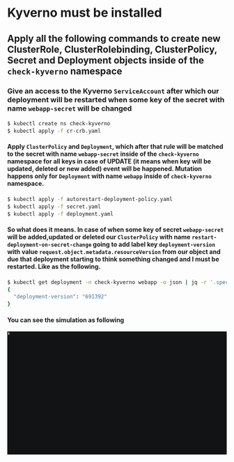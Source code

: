 # Kyverno must be installed 

## Apply all the following commands to create new ClusterRole, ClusterRolebinding, ClusterPolicy, Secret and Deployment objects inside of the `check-kyverno` namespace

### Give an access to the Kyverno `ServiceAccount` after which our deployment will be restarted when some key of the secret with name `webapp-secret` will be changed

```bash
$ kubectl create ns check-kyverno
$ kubectl apply -f cr-crb.yaml
```

#### Apply `ClusterPolicy` and `Deployment`, which after that rule will be matched to the secret with name `webapp-secret` inside of the `check-kyverno` namespace for all keys in case of UPDATE (it means when key will be updated, deleted or new added) event will be happened. Mutation happens only for `Deployment` with name `webapp` inside of `check-kyverno` namespace. 

```bash
$ kubectl apply -f autorestart-deployment-policy.yaml
$ kubectl apply -f secret.yaml
$ kubectl apply -f deployment.yaml
```

#### So what does it means. In case of when some key of secret `webapp-secret` will be added,updated or deleted our `ClusterPolicy` with name `restart-deployment-on-secret-change` going to add label key `deployment-version` with value `request.object.metadata.resourceVersion` from our object and due that deployment starting to think something changed and I must be restarted. Like as the following. 

```bash
$ kubectl get deployment -n check-kyverno webapp -o json | jq -r '.spec.template.metadata.annotations'
{
  "deployment-version": "691392"
}
```

#### You can see the simulation as following

![Simulation](https://github.com/jamalshahverdiev/kyverno/blob/main/Restart-Deployment-On-Secret-Changes/tmux-session-optimized.gif)